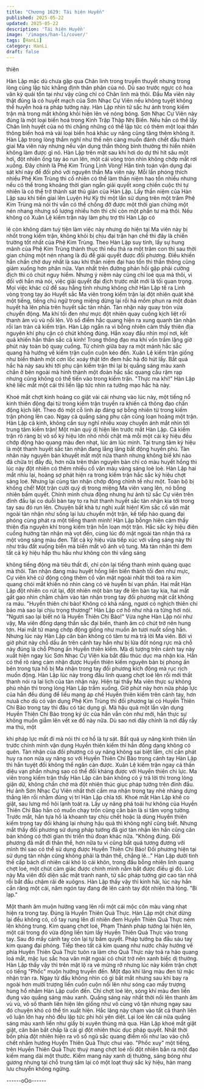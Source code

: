 ```yaml
---
title: "Chương 1629: Tái hiện Huyền"
published: 2025-05-22
updated: 2025-05-22
description: 'Tái hiện Huyền'
image: '/images/han-li/cover/'
tags: [HanLi]
category: HanLi
draft: false
---
```


thiên

Hàn Lập mặc dù chưa gặp qua Chân linh trong truyền thuyết
nhưng trong lòng cũng lập tức khẳng định thân phận của nó. Dù
sao trước ngực có hoa văn kỳ quái tồn tại như vậy cũng chỉ có
Chân linh mà thôi. Đầu Ma viên này thật đúng là có huyết mạch
của Sơn Nhạc Cự Viên nếu không tuyệt không thể huyễn hoá ra
pháp tướng này. Hàn Lập nhìn tử sắc hư ảnh trong kiếm trận mà
trong mắt không khỏi hiện lên vẻ nóng bỏng.
Sơn Nhạc Cự Viên này đúng là một loại biến hoá trong Kinh Trập
Thập Nhị Biến. Nếu hắn có thể lấy Chân linh huyết của nó thì
chẳng những có thể lập tức có thêm một loại thần thông biến hoá
mà vài loại biến hoá khác uy năng cũng tăng thêm không ít. Hàn
Lập trong lòng thầm nghĩ như thế nên càng muốn đánh chết đầu
thánh giai Ma viên này nhưng nếu vận dụng thần thông bình
thường thì hiển nhiên không làm được gì nó.
Hàn Lập trên mặt sau khi hơi do dự thì hít sâu một hơi, đột nhiên
ống tay áo run lên, một cái vòng tròn nhìn không chớp mắt rơi
xuống. Đây chính là Phệ Kim Trùng Linh Vòng! Hắn tính toán vận
dụng đại sát khí này để đối phó với nguyên thần Ma viên này.
Mỗi lần phóng thích nhiều Phệ Kim Trùng thì cố nhiên có thể làm
thần niệm hao tổn nhiều nhưng nếu có thể trong khoảng thời gian
ngắn giải quyết xong chiến cuộc thì tự nhiên là có thể trở thành
sát thủ giản của Hàn Lập. Lấy thần niệm của Hàn Lập sau khi tiến
giai lên Luyện Hư Kỳ thì một lần sử dụng trên một trăm Phệ Kim
Trùng mà nói thì vẫn có thể chống đỡ được một thời gian chừng
một nén nhang nhưng số lượng nhiều hơn thì chỉ còn một phần
tư mà thôi.
Nếu không có Xuân Lệ kiếm trận này làm phụ trợ thì Hàn Lập có

lẽ còn không dám tuỳ tiện làm việc này nhưng do hiện tại Ma viên
này bị nhốt trong kiếm trận, không khỏi bị chịu đại trận hạn chế thì
đây là chiến trường tốt nhất của Phệ Kim Trùng.
Theo Hàn Lập suy tính, lấy sự hung mãnh của Phệ Kim Trùng
thành thục thì nếu thả ra một trăm con thì sau thời gian chừng
một nén nhang là đủ để giải quyết được đối phương. Điều khiến
hắn chần chờ duy nhất là sau khi thần niệm đại hao tổn thì thần
thông cũng giảm xuống hơn phân nửa. Vạn nhất trên đường phản
hồi gặp phải cường địch thì có chút nguy hiểm.
Nhưng ý niệm này cũng chỉ loé qua mà thôi, vì đối với hắn mà
nói, việc giải quyết đại địch trước mắt mới là tối quan trọng. Mọi
việc khác cứ để sau hẵng tính nhưng không chờ Hàn Lập tế ra
Linh vòng trong tay áo Huyết sắc Ma viên trong kiếm trận lại đột
nhiên quát khẽ một tiếng, tiếng chú ngữ trong miệng dừng lại rồi
há mồm phun ra một đoàn huyết hà lên phía trên huyết sắc tàn
nhận.
Tàn nhận này quay tròn vừa chuyển động. Ma khí tối đen như
mực đột nhiên quay cuồng kịch liệt rồi thanh âm vù vù nổi lên. Vô
số điểm hắc quang hiện ra xung quanh tàn nhận rồi lan tràn cả
kiếm trận. Hàn Lập ngẩn ra vì bỗng nhiên cảm thấy thiên địa
nguyên khí phụ cận có chút không đúng. Hắn xoay đầu nhìn mọi
nơi, kết quả khiến hắn thần sắc cả kinh!
Trong thông đạo ma khí vốn trầm lặng giờ phút này toàn bộ quay
cuồng. Từ chính giữa bay ra một mảnh hắc sắc quang hà hướng
về kiếm trận cuồn cuộn kéo đến. Xuân Lệ kiếm trận giống như
biến thành một cơn lốc xoáy thật lớn đem hắc hà đó hút lấy. Bất
quá hắc hà này sau khi tới phụ cận kiếm trận thì lại bị quầng sáng
màu xanh chắn ở bên ngoài mà hình thành một đoàn hắc sắc
quang cầu rậm rạp nhưng cũng không có thể tiến vào trong kiếm
trận.
"Thực ma khí!"
Hàn Lập khẽ liếc mắt một cái thì liền lập tức nhìn ra tướng mạo
hắc hà này.

Khoé mắt chợt kinh hoàng co giật vài cái nhưng vào lúc này, một
tiếng nổ kinh thiên động đại từ trong kiếm trận truyền ra khiến cả
thông đạo chấn động kịch liệt. Theo đó một cỗ linh áp đáng sợ
bỗng nhiên từ trong kiếm trận phóng lên cao. Ngay cả quầng
sáng phụ cận cũng loạn hoảng một trận. Hàn Lập cả kinh, không
cần suy nghĩ nhiều xoay chuyển ánh mắt nhìn tới trung tâm kiếm
trận!
Một màn quỷ dị hiện lên trước mắt Hàn Lập. Cả kiếm trận rõ ràng
bị vô số ký hiệu lớn nhỏ nhồi chặt mà mỗi một cái ký hiệu đều
chớp động hào quang màu đen nhạt, lúc ám lúc minh. Tại trung
tâm ký hiệu là một thanh huyết sắc tàn nhận đang lẳng lặng bất
động huyền phù.
Tàn nhân này nguyên bản khuyết mất một nửa thanh nhưng
không biế khi nào đã chữa trị đầy đủ, hơn nữa trên thân nguyên
bản chỉ có màu huyết hồng thì lúc này đột nhiên có thêm nhiều cổ
văn màu vàng sáng loè loè. Hàn Lập hai mắt nhíu lại, hoảng sợ
phát hiện ra trong kiếm trận hắc sắc ký hiệu chợt sáng loé. Nhưng
lại cùng tàn nhận chớp động chỉnh tề như một.
Toàn bộ bị khống chế!
Một trận cười quỷ dị trong miệng Ma viên vang lên, nó bỗng nhiên
bấm quyết.
Chính mình chưa động nhưng hư ảnh tử sắc Cự viên trên đỉnh
đầu lại co duỗi bàn tay to ra hút thanh huyết sắc tàn nhận kia tới
trong tay sau đó run lên. Chuyện bất khả tư nghị xuất hiện!
Kim sắc cổ văn mặt ngoài tàn nhận như sống lại lưu chuyển một
trận, kế tiếp hào quang đại phóng cùng phát ra một tiếng thanh
minh!
Hàn Lập bỗngn hiên cảm thấy thiên địa nguyên khí trong kiếm
trận hỗn loạn một trận. Hắc sắc ký hiệu điên cuồng hướng tàn
nhận mà vọt đến, cùng lúc đó mặt ngoài tàn nhận thả ra một vòng
sáng màu đen. Tất cả ký hiệu vừa tiếp xúc với vầng sáng này thì
như trâu đất xuống biển mà biến mất vô ảnh vô tung. Mà tàn nhận
thì đem tất cả ký hiệu hấp thu hầu như không còn thì vầng sáng

không tiếng động mà tiêu thất đi, chỉ còn lại tiếng thanh minh
quàng quạc mà thôi.
Tàn nhận đang màu huyết hồng liền biến thành tối đen như mực,
Cự viên khẽ cử động cộng thêm cổ văn mặt ngoài nhất thời toả ra
kim quang chói mắt khiến nó nhìn càng có vẻ huyền bí vạn phần.
Hai mắt Hàn Lập đột nhiên co rút lại, đột nhiên một bàn tay đè lên
bàn tay kia, hai mắt gắt gao nhìn chằm chằm vào tàn nhận trong
tay đối phương mặt cắt không ra máu.
"Huyền thiên chi bảo! Không có khả năng, ngươi có nghịch thiên
chí bảo mà sao lại chịu trọng thương!"
Hàn Lập cơ hồ như nhả ra từng hơi nói.
"Ngươi sao lại biết nó là Huyền Thiên Chi Bảo!"
Vừa nghe Hàn Lập nói như vậy, Ma viên đồng dạng thần sắc đại
biến, thanh âm có chút trở nên hung tợn. Hai mắt tử mang chớp
động giống như muốn ăn tươi nuốt sống hắn. Nhưng lúc này Hàn
Lập căn bản không có tâm tư mà trả lời Ma viên. Bởi vì giờ phút
này chỗ dấu ấn trên cánh tay hắn như bị lửa đốt nóng rực mà chỗ
này đúng là chỗ Phong ấn Huyền thiên kiếm.
Mà dị tượng trên cánh tay này xuất hiện ngay lúc Sơn Nhạc Cự
Viên kia bắt đầu thúc dục ma nhận kia. Hắn có thể rõ ràng cảm
nhận được Huyền thiên kiếm nguyên bản bị phong ấn bên trong
tựa hồ bị Ma nhận trong tay đối phương kích động mà rục rịch
muốn động. Hàn Lập lúc này trong đầu linh quang chợt loé lên rồi
mới thất thanh nói ra lai lịch của tàn nhận này.
Hiện tại thấy Ma viên thực sự không phủ nhận thì trong lòng Hàn
Lập trầm xuống. Giờ phút này hơn nửa pháp lực của hắn đều
dùng để liều mạng áp chế Huyền thiên kiếm trên cánh tay, hơn
nưuã cho dù có vận dụng Phệ Kim Trùng thì đối phương lại có
Huyền Thiên Chí Bảo trong tay thì đâu có tác dụng gì.
Mà hậu quả một lần vận dụng Huyền Thiên Chi Bảo trong ký ức
của hắn vẫn còn như mới, hắn thực sự không muốn giẫm lên vết
xe đổ này nữa. Dù sao nơi đây chính là nơi đầy rẫy ma thú, một

khi pháp lực mất đi mà nói thì cơ hồ là tự sát. Bất quá uy năng
kinh thiên lần trước chính mình vận dụng Huyền thiên kiếm thì
hắn đồng dạng không có quên.
Tàn nhận của đối phương có uy năng không sai biệt lắm, chỉ cần
phát huy ra non nửa uy năng so với Huyền Thiên Chí Bảo trong
cánh tay Hàn Lập thì hắn tuyệt đối không thể ngăn cản được.
Xuân Lệ kiếm trận ngay cả thần diệu vạn phần nhưng sao có thể
đối kháng được với Huyền thiên chi lực. Ma viên trong kiếm trận
thấy Hàn Lập căn bản không có ý trả lời thì trong lòng giận dữ,
không chần chờ mà đột nhiên thúc giục pháp tướng trên đỉnh
đầu.
Hư ảnh Sơn Nhạc Cự Viên nhất thời cầm ma nhận trong tay nhè
nhàng dựng thẳng lên rồi nhằm đúng vị trí Hàn Lập chĩa tới. Khoé
mắt Hàn Lập khẽ co giật, sau lưng mồ hôi lạnh toát ra. Lấy uy
năng phá toái hư không của Huyền Thiên Chi Bảo hắn có muốn
chạy trốn cũng căn bản là si tâm vọng tưởng. Trước mắt, hắn tựa
hồ là khoanh tay chịu chết hoặc là dùng Huyền thiên kiếm trong
tay đối kháng lại nhưng hậu quả thì không nghĩ cũng biết.
Nhưng mắt thấy đối phương sử dụng pháp tướng đã giơ tàn nhận
lên hắn cũng căn bản không có thời gian thi triển thủ đoạn khác
nữa.
"Không đúng. Đối phương đã mất đi thân thể, hơn nữa tu vi cũng
bất quá tương đương với mình thì sao có thể sử dụng được
Huyền Thiên Chi Bảo! Đối phương hiện tại sử dụng tàn nhận cũng
không phải là thân thể, chẳng lẽ..."
Hàn Lập dưới tình thế cấp bách dĩ nhiên cái khó ló cái khôn, trong
đầu bỗng nhiên linh quang chợt loé, một chút cảm giác được
chính mình nắm bắt được điều gì đó.
Lúc này Ma viên đối diện sắc mặt tranh nanh, tử sắc pháp tướng
giơ cao tàn nhâ rồi bắt đầu chậm rãi đè xuôgns. Hàn Lập thấy vậy
thì kinh hãi, lúc này hắn cắn răng một cái, năm ngón tay đang đè
lên cánh tay đột nhiên thả lỏng.
"Bi lạp."

Một thanh âm muộn hưởng vang lên rồi một cái mộc côn màu
vàng nhạt hiện ra trong tay. Đúng là Huyền Thiên Quả Thực. Hàn
Lập một chút dừng lại đều không có, cổ tay rung lên dĩ nhiên đem
Huyền Thiên Quả Thực ném lên không trung.
Kim quang chợt loé, Phạm Thánh pháp tướng lại hiện lên, một cái
trong đó vừa động liền túm lấy Huyền Thiên Quả Thực vào trong
tay. Sau đó mấy cánh tay còn lại tự bấm quyết. Pháp tướng ba
đầu sáu tay kim quang đại phóng. Tiếp theo tất cả kim quang như
nước chảy hướng về phía Huyền Thiên Quả Thực tuôn ra làm
cho Quả Thực này toả ra hào quang loá mắt, mặc lục sắc hoa văn
mặt ngoài có chút trở nên xanh biếc dị thường.
Hàn Lập thấy vậy thì trên mặt lộ ra vẻ mừng rỡ nhưng lúc này
kiếm trận chợt có tiếng "Phốc" muộn hưởng truyền đến. Một đạo
khí lãng màu đen từ mặc nhận tràn ra. Ngay từ đầu không nhìn có
gì bắt mắt nhưng sau khi bay ra ngoài hơn mười trượng liền cuồn
cuộn nổi lên như sóng cao mấy trượng hùng hổ nhắm Hàn Lập
cuốn đến.
Chỉ chợt loé lên, sóng khí màu đen liền đụng vào quầng sáng
màu xanh. Quầng sáng này nhất thời nổi lên thanh âm vù vù, vô
số thanh liên hiện lên giống như vô cùng vô tận nhưng ngay sau
đó chuyện khó có thể tin xuất hiện. Hắc lãng này chạm vào tất cả
thanh liên vô luận lớn hay nhỏ đều lập tức phi hôi yên diệt. Lại loé
lên cái nữa quầng sáng màu xanh liền như giấy bị xuyên thủng
mà qua.
Hàn Lập khoé mắt giật giật, căn bản bất chấp là cái gì đột nhiên
thúc dục pháp quyết. Nhất thời bốn phía đột nhiên hiện ra vô số
ngũ sắc quang điểm rồi như lao vào chỗ chết nhắm hướng Huyền
Thiên Quả Thực chui vào.
"Phốc xuy" một tiếng, trên Huyền Thiên Quả Thực thuý mang
chợt loé rồi đột nhiên bắn ra một đạo kiếm mang dài một thước.
Kiếm mang này xanh dị thường, sáng bóng như gương nhưng tại
chỗ trung tâm lại có một loạt thuý sắc ký hiệu, hàn mang lưu
chuyển không ngừng.

------oOo------
